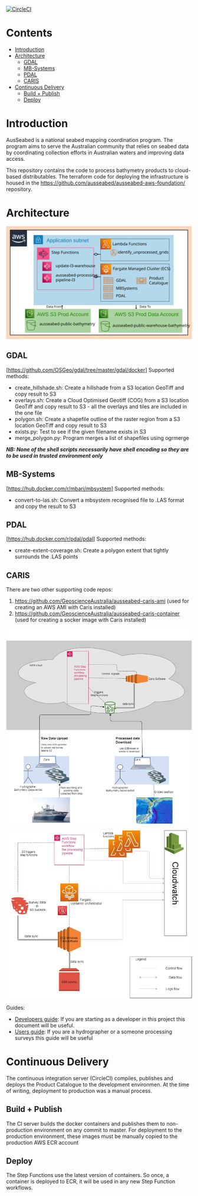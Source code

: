 [![CircleCI](https://circleci.com/gh/ausseabed/processing-pipeline.svg?style=svg&circle-token=46ef01ebd72b56ec05a514c067d23655292ac5d8)](https://circleci.com/gh/ausseabed/processing-pipeline)

<!-- omit in toc -->
# Contents
- [Introduction](#introduction)
- [Architecture](#architecture)
  - [GDAL](#gdal)
  - [MB-Systems](#mb-systems)
  - [PDAL](#pdal)
  - [CARIS](#caris)
- [Continuous Delivery](#continuous-delivery)
  - [Build + Publish](#build--publish)
  - [Deploy](#deploy)

# Introduction
AusSeabed is a national seabed mapping coordination program. The program aims to serve the Australian community that relies on seabed data by coordinating collection efforts in Australian waters and improving data access. 

This repository contains the code to process bathymetry products to cloud-based distributables. The terraform code for deploying the infrastructure is housed in the https://github.com/ausseabed/ausseabed-aws-foundation/ repository.

# Architecture
![Component diagram](./docs/ProcessingPipelineComponent.svg)

## GDAL
[https://github.com/OSGeo/gdal/tree/master/gdal/docker]
Supported methods:
* create_hillshade.sh: Create a hillshade from a S3 location GeoTiff and copy result to S3
* overlays.sh: Create a Cloud Optimised Geotiff (COG) from a S3 location GeoTiff and copy result to S3 - all the overlays and tiles are included in the one file
* polygon.sh: Create a shapefile outline of the raster region from a S3 location GeoTiff and copy result to S3
* exists.py: Test to see if the given filename exists in S3
* merge_polygon.py: Program merges a list of shapefiles using ogrmerge

***NB: None of the shell scripts necessarily have shell encoding so they are to be used in trusted environment only***

## MB-Systems
[https://hub.docker.com/r/mbari/mbsystem]
Supported methods:
* convert-to-las.sh: Convert a mbsystem recognised file to .LAS format and copy the result to S3

## PDAL
[https://hub.docker.com/r/pdal/pdal]
Supported methods:
* create-extent-coverage.sh: Create a polygon extent that tightly surrounds the .LAS points 

## CARIS
There are two other supporting code repos:
1. https://github.com/GeoscienceAustralia/ausseabed-caris-ami (used for creating an AWS AMI with Caris installed)
2. https://github.com/GeoscienceAustralia/ausseabed-caris-container (used for creating a socker image with Caris installed)

![User Interaction diagram](./docs/ausseabed_processing_pipeline_component_diagram-user_interaction.png)

![Component diagram](./docs/ausseabed_processing_pipeline_component_diagram-Components.jpg)

Guides:
* [Developers guide](./docs/dev_guide.md): If you are starting as a developer in this project this document will be useful.
* [Users guide](./docs/user_guide.md): If you are a hydrographer or a someone processing surveys this guide will be useful

# Continuous Delivery
The continuous integration server (CircleCI) compiles, publishes and deploys the Product Catalogue to the development environmen. At the time of writing, deployment to production was a manual process.
## Build + Publish
The CI server builds the docker containers and publishes them to non-production environment on any commit to master. For deployment to the production environment, these images must be manually copied to the production AWS ECR account 
## Deploy
The Step Functions use the latest version of containers. So once, a container is deployed to ECR, it will be used in any new Step Function workflows.
